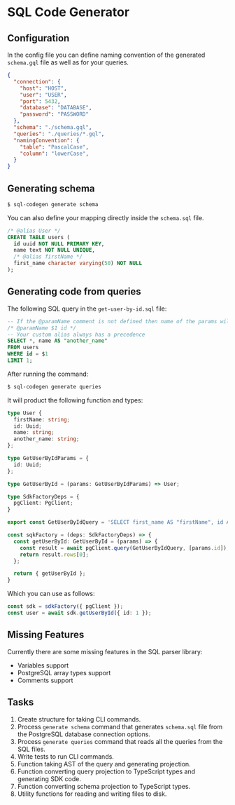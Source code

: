 # SQL Code Generator

## Configuration

In the config file you can define naming convention of the generated `schema.gql` file as well as for your queries.

```json
{
  "connection": {
    "host": "HOST",
    "user": "USER",
    "port": 5432,
    "database": "DATABASE",
    "password": "PASSWORD"
  },
  "schema": "./schema.gql",
  "queries": "./queries/*.gql",
  "namingConvention": {
    "table": "PascalCase",
    "column": "lowerCase",
  }
}
```

## Generating schema

```sh
$ sql-codegen generate schema
```

You can also define your mapping directly inside the `schema.sql` file.

```sql
/* @alias User */
CREATE TABLE users (
  id uuid NOT NULL PRIMARY KEY,
  name text NOT NULL UNIQUE,
  /* @alias firstName */
  first_name character varying(50) NOT NULL
);
```

## Generating code from queries

The following SQL query in the `get-user-by-id.sql` file:

```sql
-- If the @paramName comment is not defined then name of the params will be taken from the column name with which it's being used.
/* @paramName $1 id */
-- Your custom alias always has a precedence
SELECT *, name AS "another_name"
FROM users
WHERE id = $1
LIMIT 1;
```

After running the command:

```sh
$ sql-codegen generate queries
```

It will product the following function and types:

```ts
type User {
  firstName: string;
  id: Uuid;
  name: string;
  another_name: string;
};

type GetUserByIdParams = {
  id: Uuid;
};

type GetUserById = (params: GetUserByIdParams) => User;

type SdkFactoryDeps = {
  pgClient: PgClient;
}

export const GetUserByIdQuery = 'SELECT first_name AS "firstName", id AS "id", name AS "name" FROM users AS "User" WHERE id = $1 LIMIT 1;';

const sqkFactory = (deps: SdkFactoryDeps) => {
  const getUserById: GetUserById = (params) => {
    const result = await pgClient.query(GetUserByIdQuery, [params.id]);
    return result.rows[0];
  };

  return { getUserById };
}
```

Which you can use as follows:

```ts
const sdk = sdkFactory({ pgClient });
const user = await sdk.getUserById({ id: 1 });
```

## Missing Features

Currently there are some missing features in the SQL parser library:
- Variables support
- PostgreSQL array types support
- Comments support

## Tasks

1. Create structure for taking CLI commands.
2. Process `generate schema` command that generates `schema.sql` file from the PostgreSQL database connection options.
3. Process `generate queries` command that reads all the queries from the SQL files.
4. Write tests to run CLI commands.
5. Function taking AST of the query and generating projection.
6. Function converting query projection to TypeScript types and generating SDK code.
7. Function converting schema projection to TypeScript types.
8. Utility functions for reading and writing files to disk.
